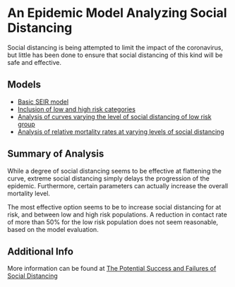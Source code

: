 # An Epidemic Model Analyzing Social Distancing

Social distancing is being attempted to limit the impact of the coronavirus, but little has been done to ensure that social distancing of this kind will be safe and effective.

## Models
- [Basic SEIR model](https://github.com/dgoldman0/socialdistancing/blob/master/seir.py)
- [Inclusion of low and high risk categories](https://github.com/dgoldman0/socialdistancing/blob/master/seir2.py)
- [Analysis of curves varying the level of social distancing of low risk group](https://github.com/dgoldman0/socialdistancing/blob/master/seir3.py)
- [Analysis of relative mortality rates at varying levels of social distancing](https://github.com/dgoldman0/socialdistancing/blob/master/seir4.py)

## Summary of Analysis

While a degree of social distancing seems to be effective at flattening the curve, extreme social distancing simply delays the progression of the epidemic. Furthermore, certain parameters can actually increase the overall mortality level.

The most effective option seems to be to increase social distancing for at risk, and between low and high risk populations. A reduction in contact rate of more than 50% for the low risk population does not seem reasonable, based on the model evaluation.

## Additional Info
More information can be found at [The Potential Success and Failures of Social Distancing](https://medium.com/politicoid/the-potential-success-and-failures-of-social-distancing-b04c19bfd234?source=friends_link&sk=5332fe1e650b0424b59af14288b81881)
